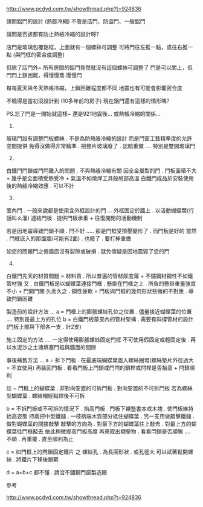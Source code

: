 ​http://www.pcdvd.com.tw/showthread.php?t=924836

請問鋁門的設計 (熱膨冷縮)
不管是店門、防盜門、一般鋁門

請問是否該都有防止熱帳冷縮的設計呀?

店門是玻璃包覆鋁框，上面就有一個螺絲可調整
可將門往左推一點，或往右推一點 (與門框的密合度調整)

但除了店門外~ 所有房間的鋁門竟然就沒有這個螺絲可調整了
門是可以關上，但門閂上鎖困難，得慢慢喬.慢慢閂

每每夏天與冬天熱帳冷縮，上鎖困難程度都不同
地震也有可能會影響密合度

不曉得是當初沒設計到 (10多年前的房子)
現在鋁門還有這樣的情形嗎?

PS.忘了門是一開始就這樣~ 還是921地震後... 或熱帳冷縮的關係...



1.
玻璃門設有調整門板螺絲 . 不是為防熱脹冷縮的設計
而是門窗工藝精準度的允許空間提供
免得沒做得非常精準 . 把整片玻璃廢了 . 認賠重做 .... 特別是雙開玻璃門

2.
白鐵門門鎖或門閂難入的問題 . 不與熱脹冷縮有關
因全金屬製的門 . 門板面積不大 + 幾乎是全面積受熱受冷 + 氣溫不如燒焊工具般局部高溫
白鐵門成品於安裝使用後的熱脹冷縮效應 . 可以不計

3.
室內門 . 一般來說都是使用含外框設計的門 ... 外框固定於牆上 . 以活動蝴蝶葉(行話叫ㄠ溜)
連結門板 . 提供門板承重 + 往復開閉的活動機制

若是因地震導致門鎖不順 . 閂不好 ..... 那是門框受擠壓變形了 . 而門板是好的
當然 . 門框嵌入的那面牆(可能有2面) . 也廢了 . 要打掉重做

如您的問題門之倚牆面沒有裂隙或破損 . 就免懷疑是因地震毀了您的門

4.
白鐵門先天的材質問題 = 材料貴 . 所以普遍的管材厚度薄 + 不鏽鋼材鋼性不如鐵管材強
又 . 白鐵門板是以蝴蝶葉連接門框 . 懸掛在門框之上 . 所負的懸掛重量強度不小 + 門開門關
久而久之 . 鋼性疲軟 = 門板與門框的幾何形狀些微的不對應 . 導致閂鎖困難

製造前的設計方法 ...
a = 門框上的膨脹螺絲孔位之位置 . 儘量接近蝴蝶葉的位置 .... 特別是最上方的孔位
b = 白鐵門板蒙皮內的管材架構 . 需要有斜撐管材的設計 (門板上部與下部各一支 . 計2支)

施工固定的方法 ....
一定得使用膨脹螺絲固定門框
不可使用假固定或輕固定後 . 再以水泥沙之土塊填塞門框與牆面的間隙

事後補舊方法 ...
a = 拆下門板 . 在最底端蝴蝶葉置入螺絲圈環(螺絲墊片外徑過大 = 不宜使用)
再裝回門板 . 看看門板上門鎖或門閂的鎖桿或閂桿是否抬高 + 閂鎖順利

註 ~ 門框上的蝴蝶葉 . 非對向安置的可拆門板 . 對向安置的不可拆門板
若為螺絲型蝴蝶葉 . 螺絲帽經點焊後不可拆

b = 不拆門板或不可拆的情況下 . 抬高門板 . 門板下襯墊書本或木塊 . 使門板維持抬高姿態
持兩把中型鐵鎚 . 一枝柄端木質部分抵住蝴蝶葉 . 另一支用做敲擊鐵鎚 . 做對蝴蝶葉的間接敲擊
敲擊的方向為 . 對最下方的蝴蝶葉往上敲去 . 對最上方的蝴蝶葉往門框敲去
依此稍微提高門板高度
再來取出襯墊物 . 看看閂鎖是否順暢 .... 不順 . 再重覆 . 直至順利為止

c = 如門框上的閂鎖固定鐵片 之 螺絲孔 . 為長圓形狀 . 或孔徑大
可以試著鬆開螺絲 . 將鐵片下移後鎖緊

d = a+b+c 都不懂 . 請洽不鏽鋼門窗製造廠

參考

​http://www.pcdvd.com.tw/showthread.php?t=924836
